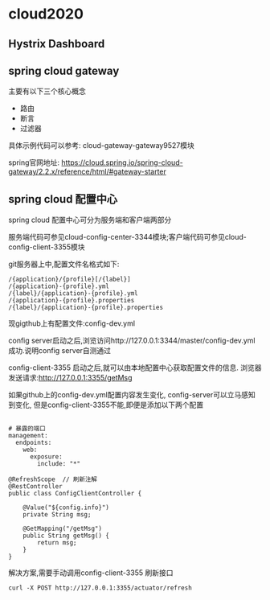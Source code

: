 # cloud2020

## Hystrix Dashboard

## spring cloud gateway

主要有以下三个核心概念

- 路由
- 断言
- 过滤器

具体示例代码可以参考: cloud-gateway-gateway9527模块

spring官网地址: https://cloud.spring.io/spring-cloud-gateway/2.2.x/reference/html/#gateway-starter


## spring cloud 配置中心

spring cloud 配置中心可分为服务端和客户端两部分

服务端代码可参见cloud-config-center-3344模块;客户端代码可参见cloud-config-client-3355模块

git服务器上中,配置文件名格式如下:

```$xslt
/{application}/{profile}[/{label}]
/{application}-{profile}.yml
/{label}/{application}-{profile}.yml
/{application}-{profile}.properties
/{label}/{application}-{profile}.properties
```

现gigthub上有配置文件:config-dev.yml

config server启动之后,浏览访问http://127.0.0.1:3344/master/config-dev.yml成功.说明config server自测通过

config-client-3355 启动之后,就可以由本地配置中心获取配置文件的信息. 浏览器发送请求:http://127.0.0.1:3355/getMsg

如果github上的config-dev.yml配置内容发生变化, config-server可以立马感知到变化,
但是config-client-3355不能,即便是添加以下两个配置
```

# 暴露的端口
management:
  endpoints:
    web:
      exposure:
        include: "*"
```

```$xslt
@RefreshScope  // 刷新注解
@RestController
public class ConfigClientController {

    @Value("${config.info}")
    private String msg;

    @GetMapping("/getMsg")
    public String getMsg() {
        return msg;
    }
}

```

解决方案,需要手动调用config-client-3355 刷新接口
```$xslt
curl -X POST http://127.0.0.1:3355/actuator/refresh
```

